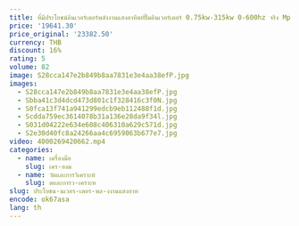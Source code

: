 ```yaml
---
title: ที่มีประโยชน์อินเวอร์เตอร์พลังงานแสงอาทิตย์ปั๊มอินเวอร์เตอร์ 0.75kw-315kw 0-600hz จริง Mppt VFD อินเวอร์เตอร์
price: '19641.30'
price_original: '23382.50'
currency: THB
discount: 16%
rating: 5
volume: 82
image: S28cca147e2b849b8aa7831e3e4aa38efP.jpg
images:
  - S28cca147e2b849b8aa7831e3e4aa38efP.jpg
  - Sbba41c3d4dcd473d801c1f328416c3f0N.jpg
  - S0fca13f741a941299edcb9eb112488f1d.jpg
  - Scdda759ec3614078b31a136e28da9f34l.jpg
  - S031d04222e634e608c406310a629c571d.jpg
  - S2e30d40fc8a24266aa4c6959063b677e7.jpg
video: 4000269420662.mp4
categories:
  - name: เครื่องมือ
    slug: เคร-องม
  - name: วัดและการวิเคราะห์
    slug: ดและการว-เคราะห
slug: ประโยชน-นเวอร-เตอร-พล-งงานแสงอาท
encode: ok67asa
lang: th
---
```

  